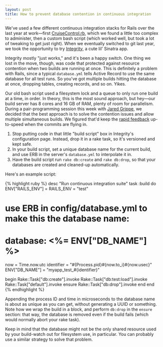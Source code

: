 ```yaml
---
layout: post
title: How to prevent database contention in continuous integration
---
```


We've used a few different continuous integration stacks for Rails over the last year at work—first [CruiseControl.rb](http://cruisecontrolrb.thoughtworks.com), which we found a little too complex to administer, then a custom bash script (which worked well, but took a lot of tweaking to get just right). When we eventually switched to git last year, we took the opportunity to try [Integrity](http://integrityapp.com), a cute lil' Sinatra app.

Integrity mostly "just works," and it's been a happy switch. One thing we lost in the move, though, was code that protected against resource contention when two builds are running at once. This is definitely a problem with Rails, since a typical `database.yml` tells Active Record to use the same database for all test runs. So you've got multiple builds hitting the database at once, dropping tables, creating records, and so on. Yikes.

Our old bash script used a filesystem lock and a queue to only run one build at a time, in order. In theory, this is the most sound approach, but hey—our build server has 8 cores and 16 GB of RAM, plenty of room for parallelism. During a pair-programming session this week with [Jared Grippe](http://www.jaredgrippe.com), we decided that the best approach is to solve the contention issues and allow multiple simultaneous builds. We figured that'd keep the [rapid feedback](http://martinfowler.com/articles/continuousIntegration.html#KeepTheBuildFast) up-to-speed when the commits are flying in.

1. Stop putting code in that little "build script" box in Integrity's configuration page. Instead, drop it in a rake task, so it's versioned and kept safe.
2. In your build script, set a unique database name for the current build, and use ERB in the server's `database.yml` to interpolate it in.
3. Have the build script run `rake db:create` and `rake db:drop`, so that your databases are created and cleaned-up automatically.

Here's an example script:

{% highlight ruby %}
desc "Run continuous integration suite"
task :build do
  ENV["RAILS_ENV"] = RAILS_ENV = "test"

  # use ERB in config/database.yml to make this the database name:
  # database: <%= ENV["DB_NAME"] %>
  now = Time.now.utc
  identifier = "#{Process.pid}#{now.to_i}#{now.usec}"
  ENV["DB_NAME"] = "myapp_test_#{identifier}"

  begin
    Rake::Task["db:create"].invoke
    Rake::Task["db:test:load"].invoke
    Rake::Task["default"].invoke
  ensure
    Rake::Task["db:drop"].invoke
  end
end
{% endhighlight %}

Appending the process ID and time in microseconds to the database name is about as unique as you can get, without generating a UUID or something. Note how we wrap the build in a block, and perform `db:drop` in the `ensure` section: that way, the database is removed even if the build fails (which would normally abort your rake task).

Keep in mind that the database might not be the only shared resource used by your build-watch out for filesystem use, in particular. You can probably use a similar strategy to solve that problem.